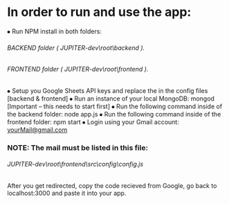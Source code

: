 # In order to run and use the app:

⦁	Run NPM install in both folders:
###### BACKEND folder ( JUPITER-dev\root\backend ).
###### FRONTEND folder (  JUPITER-dev\root\frontend ).

⦁	Setup you Google Sheets API keys and replace the in the config files [backend & frontend]
⦁	Run an instance of  your local MongoDB:
	mongod	[Important – this needs to start first]
⦁	Run the following command inside of the backend folder:
	node app.js 
⦁	Run the following command inside of the frontend folder:
	npm start
⦁	Login using your Gmail account:
	yourMail@gmail.com

### NOTE: The mail must be listed in this file:  
###### JUPITER-dev\root\frontend\src\config\config.js

After you get redirected, copy the code recieved from Google, go back to localhost:3000 and paste it into your app.
